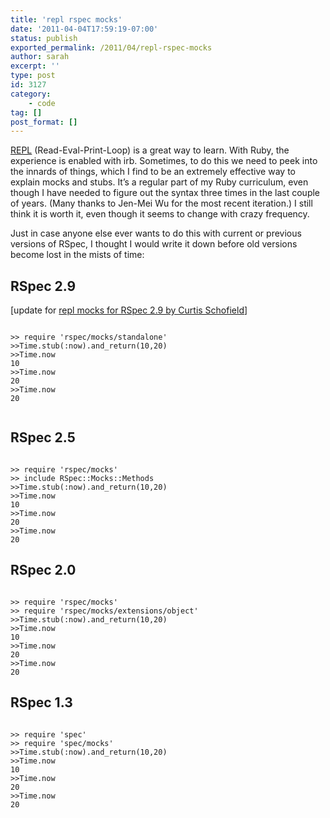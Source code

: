 ```yaml
---
title: 'repl rspec mocks'
date: '2011-04-04T17:59:19-07:00'
status: publish
exported_permalink: /2011/04/repl-rspec-mocks
author: sarah
excerpt: ''
type: post
id: 3127
category:
    - code
tag: []
post_format: []
---
```

[REPL](http://en.wikipedia.org/wiki/Read-eval-print_loop) (Read-Eval-Print-Loop) is a great way to learn. With Ruby, the experience is enabled with irb. Sometimes, to do this we need to peek into the innards of things, which I find to be an extremely effective way to explain mocks and stubs. It’s a regular part of my Ruby curriculum, even though I have needed to figure out the syntax three times in the last couple of years. (Many thanks to Jen-Mei Wu for the most recent iteration.) I still think it is worth it, even though it seems to change with crazy frequency.

Just in case anyone else ever wants to do this with current or previous versions of RSpec, I thought I would write it down before old versions become lost in the mists of time:

RSpec 2.9
---------

\[update for [repl mocks for RSpec 2.9 by Curtis Schofield](http://blog.blazingcloud.net/2012/04/14/repl-mocks-in-rspec-2-9/)\]

```

>> require 'rspec/mocks/standalone'
>>Time.stub(:now).and_return(10,20)
>>Time.now
10
>>Time.now
20
>>Time.now
20
 
```

RSpec 2.5
---------

```

>> require 'rspec/mocks'
>> include RSpec::Mocks::Methods
>>Time.stub(:now).and_return(10,20)
>>Time.now
10
>>Time.now
20
>>Time.now
20
```

RSpec 2.0
---------

```

>> require 'rspec/mocks'
>> require 'rspec/mocks/extensions/object'
>>Time.stub(:now).and_return(10,20)
>>Time.now
10
>>Time.now
20
>>Time.now
20
```

RSpec 1.3
---------

```

>> require 'spec'
>> require 'spec/mocks'
>>Time.stub(:now).and_return(10,20)
>>Time.now
10
>>Time.now
20
>>Time.now
20
```